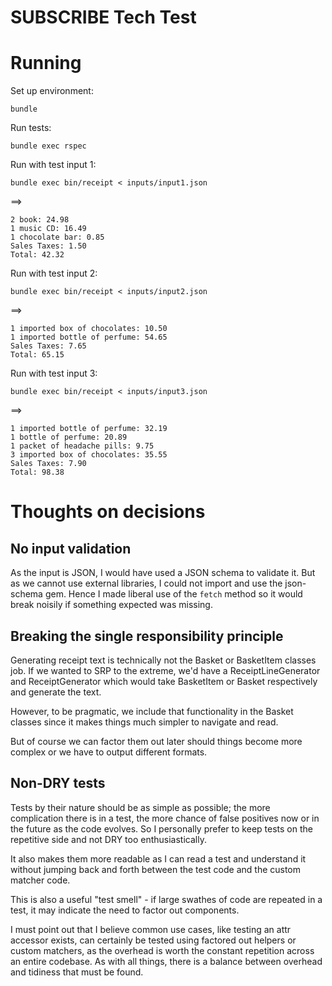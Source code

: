 # SUBSCRIBE Tech Test

# Running

Set up environment:

```shell
bundle
```

Run tests:
```shell
bundle exec rspec
```

Run with test input 1:
```shell
bundle exec bin/receipt < inputs/input1.json
```
==>
```
2 book: 24.98
1 music CD: 16.49
1 chocolate bar: 0.85
Sales Taxes: 1.50
Total: 42.32
```

Run with test input 2:
```shell
bundle exec bin/receipt < inputs/input2.json
```
==>
```
1 imported box of chocolates: 10.50
1 imported bottle of perfume: 54.65
Sales Taxes: 7.65
Total: 65.15
```

Run with test input 3:
```shell
bundle exec bin/receipt < inputs/input3.json
```
==>
```
1 imported bottle of perfume: 32.19
1 bottle of perfume: 20.89
1 packet of headache pills: 9.75
3 imported box of chocolates: 35.55
Sales Taxes: 7.90
Total: 98.38
```

# Thoughts on decisions

## No input validation

As the input is JSON, I would have used a JSON schema to validate it. But as we cannot use external libraries, I could not import and use the json-schema gem. Hence I made liberal use of the `fetch` method so it would break noisily if something expected was missing.

## Breaking the single responsibility principle

Generating receipt text is technically not the Basket or BasketItem classes job. If we wanted to SRP to the extreme, we'd have a ReceiptLineGenerator and ReceiptGenerator which would take BasketItem or Basket respectively and generate the text.

However, to be pragmatic, we include that functionality in the Basket classes since it makes things much simpler to navigate and read.

But of course we can factor them out later should things become more complex or we have to output different formats.

## Non-DRY tests

Tests by their nature should be as simple as possible; the more complication there is in a test, the more chance of false positives now or in the future as the code evolves. So I personally prefer to keep tests on the repetitive side and not DRY too enthusiastically.

It also makes them more readable as I can read a test and understand it without jumping back and forth between the test code and the custom matcher code.

This is also a useful "test smell" - if large swathes of code are repeated in a test, it may indicate the need to factor out components.

I must point out that I believe common use cases, like testing an attr accessor exists, can certainly be tested using factored out helpers or custom matchers, as the overhead is worth the constant repetition across an entire codebase. As with all things, there is a balance between overhead and tidiness that must be found.
